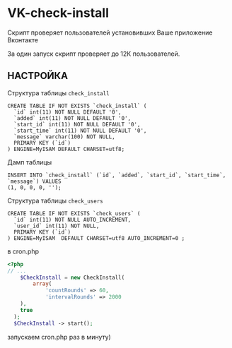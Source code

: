 # VK-check-install
Скрипт проверяет пользователей установивших Ваше приложение Вконтакте

За один запуск скрипт проверяет до 12К пользователей.


НАСТРОЙКА
-------------------
Структура таблицы `check_install`
~~~
CREATE TABLE IF NOT EXISTS `check_install` (
  `id` int(11) NOT NULL DEFAULT '0',
  `added` int(11) NOT NULL DEFAULT '0',
  `start_id` int(11) NOT NULL DEFAULT '0',
  `start_time` int(11) NOT NULL DEFAULT '0',
  `message` varchar(100) NOT NULL,
  PRIMARY KEY (`id`)
) ENGINE=MyISAM DEFAULT CHARSET=utf8;
~~~
Дамп таблицы
~~~
INSERT INTO `check_install` (`id`, `added`, `start_id`, `start_time`, `message`) VALUES
(1, 0, 0, 0, '');
~~~
Структура таблицы `check_users`
~~~
CREATE TABLE IF NOT EXISTS `check_users` (
  `id` int(11) NOT NULL AUTO_INCREMENT,
  `user_id` int(11) NOT NULL,
  PRIMARY KEY (`id`)
) ENGINE=MyISAM  DEFAULT CHARSET=utf8 AUTO_INCREMENT=0 ;
~~~

в cron.php
```php
<?php
// ...
	$CheckInstall = new CheckInstall( 
		array(
			'countRounds' => 60,
			'intervalRounds' => 2000
    ),
    true
  );
  $CheckInstall -> start();
```
запускаем cron.php раз в минуту)

